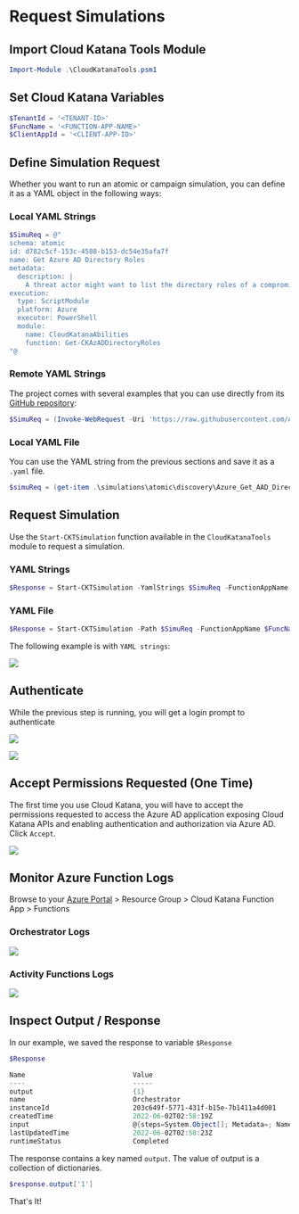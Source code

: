 # Request Simulations

## Import Cloud Katana Tools Module

```PowerShell
Import-Module .\CloudKatanaTools.psm1
```

## Set Cloud Katana Variables

```PowerShell
$TenantId = '<TENANT-ID>'
$FuncName = '<FUNCTION-APP-NAME>'
$ClientAppId = '<CLIENT-APP-ID>'
```

## Define Simulation Request

Whether you want to run an atomic or campaign simulation, you can define it as a YAML object in the following ways:

### Local YAML Strings

```PowerShell
$SimuReq = @"
schema: atomic
id: d782c5cf-153c-4588-b153-dc54e35afa7f
name: Get Azure AD Directory Roles
metadata:
  description: |
    A threat actor might want to list the directory roles of a compromised tenant 
execution:
  type: ScriptModule
  platform: Azure
  executor: PowerShell
  module:
    name: CloudKatanaAbilities
    function: Get-CKAzADDirectoryRoles
"@
```

### Remote YAML Strings

The project comes with several examples that you can use directly from its [GitHub repository](https://github.com/Azure/Cloud-Katana):


```PowerShell
$SimuReq = (Invoke-WebRequest -Uri 'https://raw.githubusercontent.com/Azure/Cloud-Katana/main/simulations/atomic/discovery/Azure_Get_AAD_DirectoryRoles_MSGraph.yml').ToString()
```

### Local YAML File

You can use the YAML string from the previous sections and save it as a `.yaml` file.

```PowerShell
$simuReq = (get-item .\simulations\atomic\discovery\Azure_Get_AAD_DirectoryRoles_MSGraph.yml).FullName
```

## Request Simulation

Use the `Start-CKTSimulation` function available in the `CloudKatanaTools` module to request a simulation.

### YAML Strings

```PowerShell
$Response = Start-CKTSimulation -YamlStrings $SimuReq -FunctionAppName $FuncName -TenantId $TenantId -CloudKatanaAppId $ClientAppId
```

### YAML File

```PowerShell
$Response = Start-CKTSimulation -Path $SimuReq -FunctionAppName $FuncName -TenantId $TenantId -CloudKatanaAppId $ClientAppId
```

The following example is with `YAML strings`:

![](../images/SimuRequest.png)

## Authenticate

While the previous step is running, you will get a login prompt to authenticate

![](../images/SimuRequestLogin.png)

![](../images/SimuRequestLoginMFA.png)


## Accept Permissions Requested (One Time)

The first time you use Cloud Katana, you will have to accept the permissions requested to access the Azure AD application exposing Cloud Katana APIs and enabling authentication and authorization via Azure AD. Click `Accept`.

![](../images/SimuRequestPermReq.png)

## Monitor Azure Function Logs

Browse to your [Azure Portal](https://portal.azure.com/) > Resource Group > Cloud Katana Function App > Functions

### Orchestrator Logs

![](../images/SimuRequestOrchestratorLogs.png)

### Activity Functions Logs

![](../images/SimuRequestAzureActivityLogs.png)

## Inspect Output / Response

In our example, we saved the response to variable `$Response`

```PowerShell
$Response

Name                           Value
----                           -----
output                         {1}
name                           Orchestrator
instanceId                     203c649f-5771-431f-b15e-7b1411a4d001
createdTime                    2022-06-02T02:58:19Z
input                          @{steps=System.Object[]; Metadata=; Name=Get Azure AD ...
lastUpdatedTime                2022-06-02T02:58:23Z
runtimeStatus                  Completed
```

The response contains a key named `output`. The value of output is a collection of dictionaries.

```PowerShell
$response.output['1']
```

That's It!

